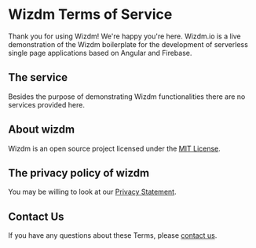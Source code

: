 # Wizdm Terms of Service

Thank you for using Wizdm! We're happy you're here. Wizdm.io is a live demonstration of the Wizdm boilerplate for the development of serverless single page applications based on Angular and Firebase.

## The service
Besides the purpose of demonstrating Wizdm functionalities there are no services provided here. 

## About wizdm
Wizdm is an open source project licensed under the [MIT License](license).
  
## The privacy policy of wizdm
You may be willing to look at our [Privacy Statement](privacy). 

## Contact Us
If you have any questions about these Terms, please [contact us](mailto:hello@wizdm.io).

